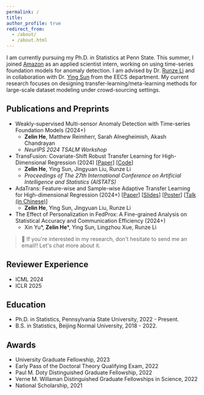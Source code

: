 ```yaml
---
permalink: /
title: 
author_profile: true
redirect_from: 
  - /about/
  - /about.html
---
```


I am currently pursuing my Ph.D. in Statistics at Penn State. This summer, I joined [Amazon](https://www.amazon.jobs/content/en/career-programs/student-programs) as an applied scientist intern, working on using time-series foundation models for anomaly detection. I am advised by Dr. [Runze Li](https://runzelipsu.github.io/) and in collaboration with Dr. [Ying Sun](https://ysunac.github.io/) from the EECS department. My current research focuses on designing transfer-learning/meta-learning methods for large-scale dataset modeling under crowd-sourcing settings.

## Publications and Preprints
- Weakly-supervised Multi-sensor Anomaly Detection with Time-series Foundation Models (2024+)
  - **Zelin He**, Matthew Reimherr, Sarah Alnegheimish, Akash Chandrayan
  - *NeurIPS 2024 TSALM Workshop*
- TransFusion: Covariate-Shift Robust Transfer Learning for High-Dimensional Regression (2024) [[Paper](https://proceedings.mlr.press/v238/he24a.html)] [[Code](https://github.com/ZLHe0/TransFusion)]
  - **Zelin He**, Ying Sun, Jingyuan Liu, Runze Li
  - *Proceedings of The 27th International Conference on Artificial Intelligence and Statistics (AISTATS)*
- AdaTrans: Feature-wise and Sample-wise Adaptive Transfer Learning for High-dimensional Regression (2024+) [[Paper](https://arxiv.org/abs/2403.13565)] [[Slides](files/trans-slides.pdf)] [[Poster](files/trans-poster.pdf)] [[Talk (in Chinese)](https://www.xiong99.com.cn/p/t_pc/course_pc_detail/video/v_65fd4c40e4b0d84d784b4b1d)] 
  - **Zelin He**, Ying Sun, Jingyuan Liu, Runze Li
- The Effect of Personalization in FedProx: A Fine-grained Analysis on Statistical Accuracy and Communication Efficiency (2024+)
  - Xin Yu*, **Zelin He***, Ying Sun, Lingzhou Xue, Runze Li 

>  📧 If you're interested in my research, don't hesitate to send me an email!! Let's chat more about it.

## Reviewer Experience
- ICML 2024
- ICLR 2025

## Education
- Ph.D. in Statistics, Pennsylvania State University, 2022 - Present.
- B.S. in Statistics, Beijing Normal University, 2018 - 2022.

## Awards
- University Graduate Fellowship, 2023
- Early Pass of the Doctoral Theory Qualifying Exam, 2022
- Paul M. Doty Distinguished Graduate Fellowship, 2022
- Verne M. Willaman Distinguished Graduate Fellowships in Science, 2022
- National Scholarship, 2021
